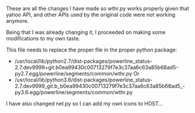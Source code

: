 These are all the changes I have made so wthr.py works properly given that yahoo API, and other APIs used by the original code were not working anymore.

Being that I was already changing it, I proceeded on making some modifications to my own taste.

This file needs to replace the proper file in the proper python package:

- /usr/local/lib/python2.7/dist-packages/powerline_status-2.7.dev9999+git.b0ea99430c00713279f7e3c37aa6c63a85b68ad5-py2.7.egg/powerline/segments/common/wthr.py
    Or
- /usr/local/lib/python3.6/dist-packages/powerline_status-2.7.dev9999_git.b_b0ea99430c00713279f7e3c37aa6c63a85b68ad5_-py3.6.egg/powerline/segments/common/wthr.py

I have also changed net.py so I can add my own icons to HOST...

